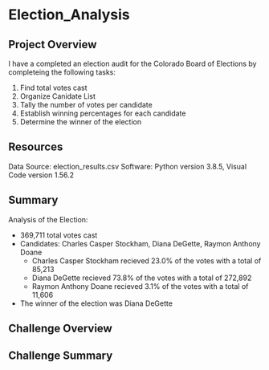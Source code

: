 # Election_Analysis

## Project Overview

I have a completed an election audit for the Colorado Board of Elections by completeing the following tasks:

1. Find total votes cast
2. Organize Canidate List
3. Tally the number of votes per candidate
4. Establish winning percentages for each candidate
5. Determine the winner of the election

## Resources

Data Source: election_results.csv
Software: Python version 3.8.5, Visual Code version 1.56.2

## Summary

Analysis of the Election:
* 369,711 total votes cast
* Candidates: Charles Casper Stockham, Diana DeGette, Raymon Anthony Doane
  * Charles Casper Stockham recieved 23.0% of the votes with a total of 85,213
  * Diana DeGette recieved 73.8% of the votes with a total of 272,892
  * Raymon Anthony Doane recieved 3.1% of the votes with a total of 11,606
* The winner of the election was Diana DeGette

## Challenge Overview
## Challenge Summary
